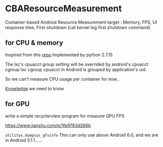# CBAResourceMeasurement
Container-based Android Resource Measurement
target : Memory, FPS, UI response time, First shutdown (cat kernel log first shutdown command)
## for CPU & memory
   Inspired from this [repo](https://github.com/moby/moby/blob/eb131c5383db8cac633919f82abad86c99bffbe5/cli/command/container/stats_helpers.go#L175-L188)
  Implemented by python 2.7.15

  The lxc's cpuacct group setting will be overrided by android's cpuacct cgroup
  lxc cgroup cpuacct in Android is grouped by application's uid.
  
  So we can't measure CPU usage per container for now..


  [Knowledge](https://hk.saowen.com/a/ae24edc5fd6546d47fcdbf38435d6e378a8cf6e778c14de1985eab803e0f949a) we need to know
## for GPU
write a simple recyclerview program for measure GPU FPS

https://www.jianshu.com/p/1fe9783d266b

`utilitys.dumpsys_gfxinfo` This can only use above Android 6.0, and we are in Android 5.1.1......






